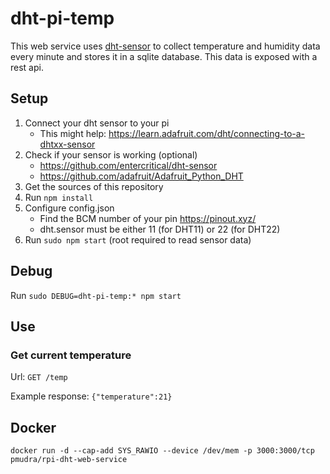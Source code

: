 # dht-pi-temp

This web service uses [dht-sensor](https://github.com/entercritical/dht-sensor) to collect temperature and humidity data every minute and stores it in a sqlite database.
This data is exposed with a rest api.

## Setup

1. Connect your dht sensor to your pi
    * This might help: https://learn.adafruit.com/dht/connecting-to-a-dhtxx-sensor
2. Check if your sensor is working (optional)
    * https://github.com/entercritical/dht-sensor
    * https://github.com/adafruit/Adafruit_Python_DHT
3. Get the sources of this repository
4. Run ```npm install```
5. Configure config.json
    * Find the BCM number of your pin https://pinout.xyz/
    * dht.sensor must be either 11 (for DHT11) or 22 (for DHT22)
6. Run ```sudo npm start``` (root required to read sensor data)

## Debug

Run ```sudo DEBUG=dht-pi-temp:* npm start```

## Use

### Get current temperature

Url: ```GET /temp```

Example response: ```{"temperature":21}```

## Docker

```docker run -d --cap-add SYS_RAWIO --device /dev/mem -p 3000:3000/tcp pmudra/rpi-dht-web-service```
